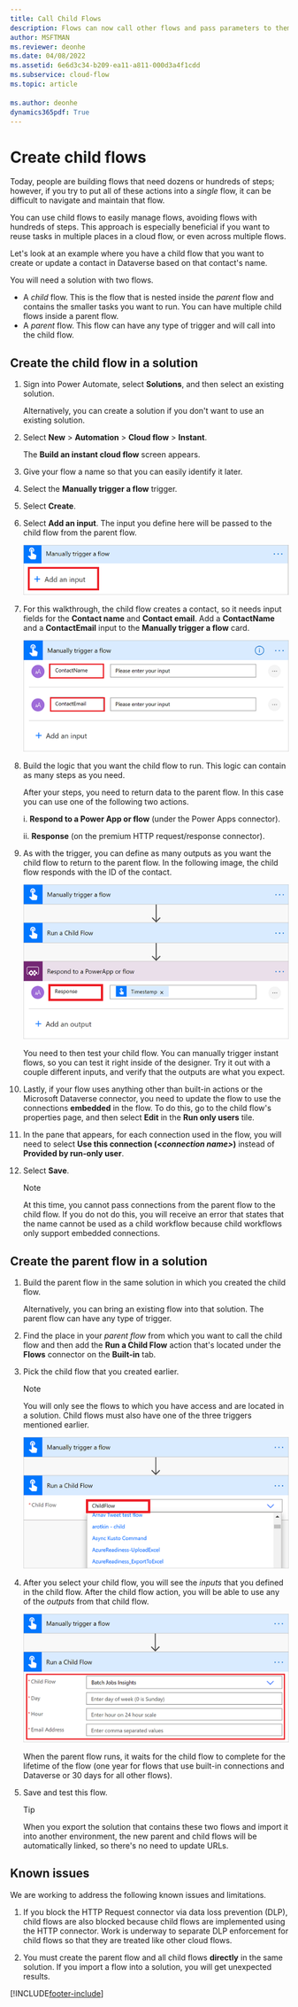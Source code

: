 ```yaml
---
title: Call Child Flows
description: Flows can now call other flows and pass parameters to them.
author: MSFTMAN
ms.reviewer: deonhe
ms.date: 04/08/2022
ms.assetid: 6e6d3c34-b209-ea11-a811-000d3a4f1cdd
ms.subservice: cloud-flow
ms.topic: article

ms.author: deonhe
dynamics365pdf: True
---
```

# Create child flows

Today, people are building flows that need dozens or hundreds of steps; however, if you try to put all of these actions into a *single* flow, it can be difficult to navigate and maintain that flow.

You can use child flows to easily manage flows, avoiding flows with hundreds of steps. This approach is especially beneficial if you want to reuse tasks in multiple places in a cloud flow, or even across multiple flows.

Let's look at an example where you have a child flow that you want to create or update a contact in Dataverse based on that contact's name.

You will need a solution with two flows.

- A *child* flow. This is the flow that is nested inside the *parent* flow and contains the smaller tasks you want to run. You can have multiple child flows inside a parent flow.
- A *parent* flow. This flow can have any type of trigger and will call into the child flow.

## Create the child flow in a solution

1. Sign into Power Automate, select **Solutions**, and then select an existing solution.

   Alternatively, you can create a solution if you don't want to use an existing solution.

1. Select **New** > **Automation** > **Cloud flow** > **Instant**.

   <!-- >[!TIP]
   >You can also use the **Power Apps** or the **When an HTTP request is received** triggers for child flows. -->

   The **Build an instant cloud flow** screen appears.

1. Give your flow a name so that you can easily identify it later.
1. Select the **Manually trigger a flow** trigger.
1. Select **Create**.

1. Select **Add an input**.
   The input you define here will be passed to the child flow from the parent flow.

    ![The the input that will come from parent flows.](./media/call-child-flow/add-trigger-input.png "The the input that will come from parent flows")

1. For this walkthrough, the child flow creates a contact, so it needs input fields for the **Contact name** and **Contact email**. Add a **ContactName** and a **ContactEmail** input to the **Manually trigger a flow** card.

   ![Input for child flow.](./media/call-child-flow/input-definition.png "Input for child flow")

1. Build the logic that you want the child flow to run. This logic can contain as many steps as you need.

   After your steps, you need to return data to the parent flow. In this case you can use one of the following two actions.

   i. **Respond to a Power App or flow** (under the Power Apps connector).

   ii. **Response** (on the premium HTTP request/response connector).

1. As with the trigger, you can define as many outputs as you want the child flow to return to the parent flow. In the following image, the child flow responds with the ID of the contact.

   ![Child flow response.](./media/call-child-flow/response-output.png "Child flow response")

   You need to then test your child flow. You can manually trigger instant flows, so you can test it right inside of the designer. Try it out with a couple different inputs, and verify that the outputs are what you expect.

1. Lastly, if your flow uses anything other than built-in actions or the Microsoft Dataverse connector, you need to update the flow to use the connections **embedded** in the flow. To do this, go to the child flow's properties page, and then select **Edit** in the **Run only users** tile.

1. In the pane that appears, for each connection used in the flow, you will need to select **Use this connection (<_connection name>_)** instead of **Provided by run-only user**.

1. Select **Save**.

   >[!NOTE]
   >At this time, you cannot pass connections from the parent flow to the child flow. If you do not do this, you will receive an error that states that the name cannot be used as a child workflow because child workflows only support embedded connections.

## Create the parent flow in a solution

1. Build the parent flow in the same solution in which you created the child flow.

   Alternatively, you can bring an existing flow into that solution. The parent flow can have any type of trigger.

1. Find the place in your *parent flow* from which you want to call the child flow and then add the **Run a Child Flow** action that's located under the **Flows** connector on the **Built-in** tab.

1. Pick the child flow that you created earlier.

   >[!NOTE]
   >You will only see the flows to which you have access and are located in a solution. Child flows must also have one of the three triggers mentioned earlier.

   ![Select the child flow to run.](./media/call-child-flow/select-child-flow.png "Select the child flow to run")

1. After you select your child flow, you will see the _inputs_ that you defined in the child flow. After the child flow action, you will be able to use any of the _outputs_ from that child flow.

   ![Inputs.](./media/call-child-flow/view-child-flow-input.png "Inputs")

   When the parent flow runs, it waits for the child flow to complete for the lifetime of the flow (one year for flows that use built-in connections and Dataverse or 30 days for all other flows).

1. Save and test this flow.

   >[!TIP]
   >When you export the solution that contains these two flows and import it into another environment, the new parent and child flows will be automatically linked, so there's no need to update URLs.

## Known issues

We are working to address the following known issues and limitations.

1. If you block the HTTP Request connector via data loss prevention (DLP), child flows are also blocked because child flows are implemented using the HTTP connector. Work is underway to separate DLP enforcement for child flows so that they are treated like other cloud flows.

1. You must create the parent flow and all child flows **directly** in the same solution. If you import a flow into a solution, you will get unexpected results.

[!INCLUDE[footer-include](includes/footer-banner.md)]
